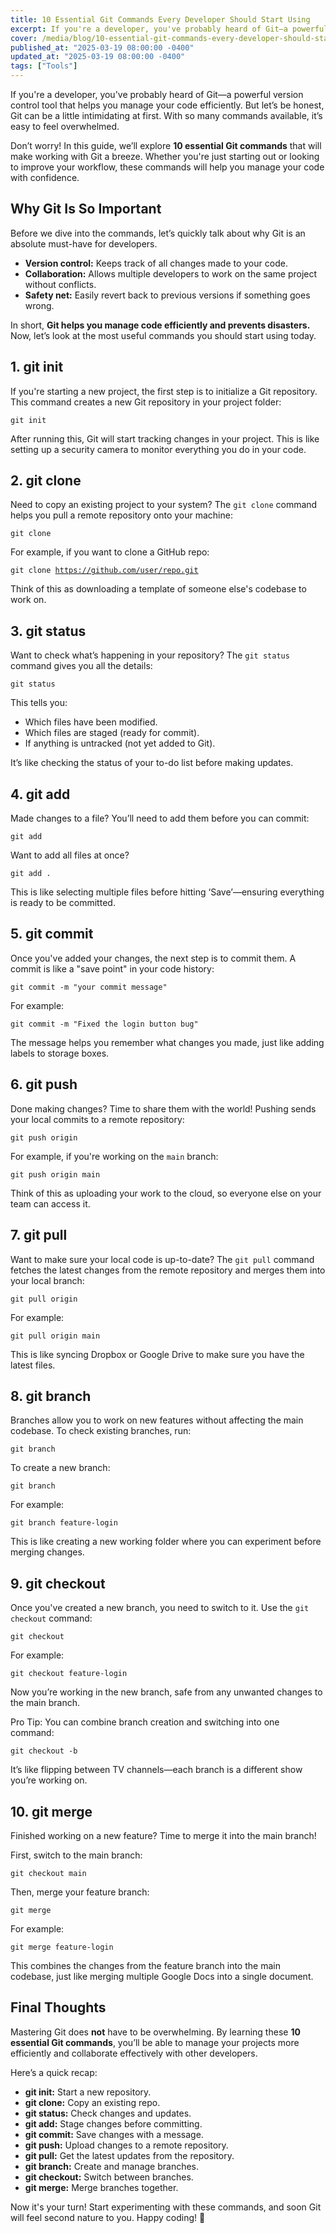 ```yaml
---
title: 10 Essential Git Commands Every Developer Should Start Using
excerpt: If you're a developer, you've probably heard of Git—a powerful version control tool that helps you manage your code efficiently.
cover: /media/blog/10-essential-git-commands-every-developer-should-start-using/cover.webp
published_at: "2025-03-19 08:00:00 -0400"
updated_at: "2025-03-19 08:00:00 -0400"
tags: ["Tools"]
---
```


If you're a developer, you've probably heard of Git—a powerful version control tool that helps you manage your code efficiently. But let’s be honest, Git can be a little intimidating at first. With so many commands available, it’s easy to feel overwhelmed.

Don’t worry! In this guide, we’ll explore <strong>10 essential Git commands</strong> that will make working with Git a breeze. Whether you're just starting out or looking to improve your workflow, these commands will help you manage your code with confidence.

## Why Git Is So Important

Before we dive into the commands, let’s quickly talk about why Git is an absolute must-have for developers.

- <strong>Version control:</strong> Keeps track of all changes made to your code.
- <strong>Collaboration:</strong> Allows multiple developers to work on the same project without conflicts.
- <strong>Safety net:</strong> Easily revert back to previous versions if something goes wrong.

In short, <strong>Git helps you manage code efficiently and prevents disasters.</strong> Now, let’s look at the most useful commands you should start using today.

## 1. git init

If you're starting a new project, the first step is to initialize a Git repository. This command creates a new Git repository in your project folder:

<code>git init</code>

After running this, Git will start tracking changes in your project. This is like setting up a security camera to monitor everything you do in your code.

## 2. git clone

Need to copy an existing project to your system? The `git clone` command helps you pull a remote repository onto your machine:

<code>git clone <repository-url></code>

For example, if you want to clone a GitHub repo:

<code>git clone https://github.com/user/repo.git</code>

Think of this as downloading a template of someone else's codebase to work on.

## 3. git status

Want to check what’s happening in your repository? The `git status` command gives you all the details:

<code>git status</code>

This tells you:
<ul>
<li>Which files have been modified.</li>
<li>Which files are staged (ready for commit).</li>
<li>If anything is untracked (not yet added to Git).</li>
</ul>

It’s like checking the status of your to-do list before making updates.

## 4. git add

Made changes to a file? You’ll need to add them before you can commit:

<code>git add <filename></code>

Want to add all files at once?

<code>git add .</code>

This is like selecting multiple files before hitting ‘Save’—ensuring everything is ready to be committed.

## 5. git commit

Once you've added your changes, the next step is to commit them. A commit is like a "save point" in your code history:

<code>git commit -m "your commit message"</code>

For example:

<code>git commit -m "Fixed the login button bug"</code>

The message helps you remember what changes you made, just like adding labels to storage boxes.

## 6. git push

Done making changes? Time to share them with the world! Pushing sends your local commits to a remote repository:

<code>git push origin <branch-name></code>

For example, if you're working on the `main` branch:

<code>git push origin main</code>

Think of this as uploading your work to the cloud, so everyone else on your team can access it.

## 7. git pull

Want to make sure your local code is up-to-date? The `git pull` command fetches the latest changes from the remote repository and merges them into your local branch:

<code>git pull origin <branch-name></code>

For example:

<code>git pull origin main</code>

This is like syncing Dropbox or Google Drive to make sure you have the latest files.

## 8. git branch

Branches allow you to work on new features without affecting the main codebase. To check existing branches, run:

<code>git branch</code>

To create a new branch:

<code>git branch <new-branch-name></code>

For example:

<code>git branch feature-login</code>

This is like creating a new working folder where you can experiment before merging changes.

## 9. git checkout

Once you've created a new branch, you need to switch to it. Use the `git checkout` command:

<code>git checkout <branch-name></code>

For example:

<code>git checkout feature-login</code>

Now you’re working in the new branch, safe from any unwanted changes to the main branch.

Pro Tip: You can combine branch creation and switching into one command:

<code>git checkout -b <new-branch-name></code>

It’s like flipping between TV channels—each branch is a different show you’re working on.

## 10. git merge

Finished working on a new feature? Time to merge it into the main branch!

First, switch to the main branch:

<code>git checkout main</code>

Then, merge your feature branch:

<code>git merge <branch-name></code>

For example:

<code>git merge feature-login</code>

This combines the changes from the feature branch into the main codebase, just like merging multiple Google Docs into a single document.

## Final Thoughts

Mastering Git does <strong>not</strong> have to be overwhelming. By learning these <strong>10 essential Git commands</strong>, you’ll be able to manage your projects more efficiently and collaborate effectively with other developers.

Here’s a quick recap:

<ul>
<li><strong>git init:</strong> Start a new repository.</li>  
<li><strong>git clone:</strong> Copy an existing repo.</li>  
<li><strong>git status:</strong> Check changes and updates.</li>  
<li><strong>git add:</strong> Stage changes before committing.</li>  
<li><strong>git commit:</strong> Save changes with a message.</li>  
<li><strong>git push:</strong> Upload changes to a remote repository.</li>  
<li><strong>git pull:</strong> Get the latest updates from the repository.</li>  
<li><strong>git branch:</strong> Create and manage branches.</li>  
<li><strong>git checkout:</strong> Switch between branches.</li>  
<li><strong>git merge:</strong> Merge branches together.</li>  
</ul>

Now it's your turn! Start experimenting with these commands, and soon Git will feel second nature to you. Happy coding! 🚀
